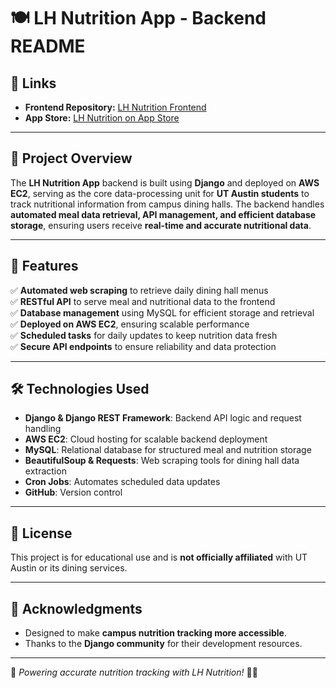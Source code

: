 # 🍽️ LH Nutrition App - Backend README

## 🔗 **Links**
- **Frontend Repository:** [LH Nutrition Frontend](https://github.com/NirmayDas/LHNutrition)  
- **App Store:** [LH Nutrition on App Store](https://apps.apple.com/us/app/lh-nutrition/id6654304275)  

---

## 📝 **Project Overview**
The **LH Nutrition App** backend is built using **Django** and deployed on **AWS EC2**, serving as the core data-processing unit for **UT Austin students** to track nutritional information from campus dining halls. The backend handles **automated meal data retrieval, API management, and efficient database storage**, ensuring users receive **real-time and accurate nutritional data**.

---

## 🚀 **Features**
✅ **Automated web scraping** to retrieve daily dining hall menus  
✅ **RESTful API** to serve meal and nutritional data to the frontend  
✅ **Database management** using MySQL for efficient storage and retrieval  
✅ **Deployed on AWS EC2**, ensuring scalable performance  
✅ **Scheduled tasks** for daily updates to keep nutrition data fresh  
✅ **Secure API endpoints** to ensure reliability and data protection  

---

## 🛠️ **Technologies Used**
- **Django & Django REST Framework**: Backend API logic and request handling  
- **AWS EC2**: Cloud hosting for scalable backend deployment  
- **MySQL**: Relational database for structured meal and nutrition storage  
- **BeautifulSoup & Requests**: Web scraping tools for dining hall data extraction  
- **Cron Jobs**: Automates scheduled data updates  
- **GitHub**: Version control  

---

## 📄 **License**
This project is for educational use and is **not officially affiliated** with UT Austin or its dining services.

---

## 🙌 **Acknowledgments**
- Designed to make **campus nutrition tracking more accessible**.  
- Thanks to the **Django community** for their development resources.  

---

🚀 *Powering accurate nutrition tracking with LH Nutrition!* 🥗📡
